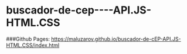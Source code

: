 # buscador-de-cep----API.JS-HTML.CSS


###Github Pages:
https://maluzarov.github.io/buscador-de-cEP-API.JS-HTML.CSS/index.html
